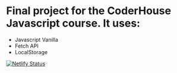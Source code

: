 # Final project for the CoderHouse Javascript course. It uses:

- Javascript Vanilla
- Fetch API
- LocalStorage

[![Netlify Status](https://api.netlify.com/api/v1/badges/e78d9489-5ac4-4fe1-8f8c-32b0e905a322/deploy-status)](https://app.netlify.com/sites/furnistar-coderhouse/deploys)
